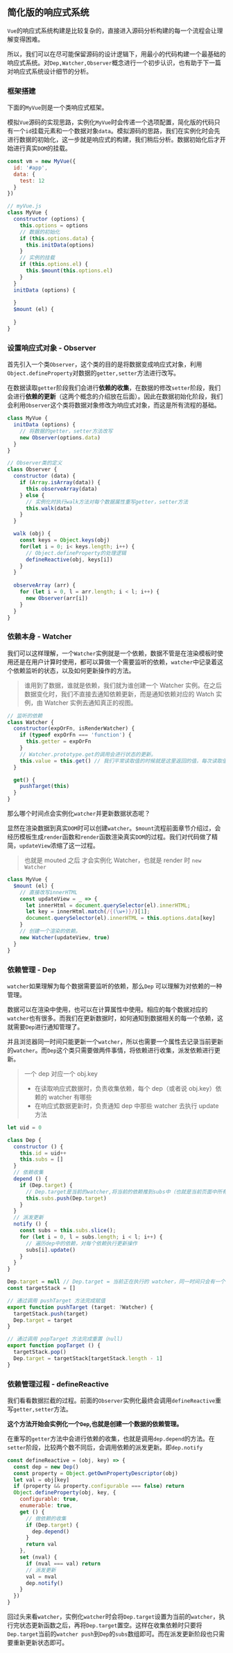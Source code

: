 ## 简化版的响应式系统

`Vue`的响应式系统构建是比较复杂的，直接进入源码分析构建的每一个流程会让理解变得困难。

所以，我们可以在尽可能保留源码的设计逻辑下，用最小的代码构建一个最基础的响应式系统。对`Dep,Watcher,Observer`概念进行一个初步认识，也有助于下一篇对响应式系统设计细节的分析。



### 框架搭建

下面的`MyVue`则是一个类响应式框架。

模拟`Vue`源码的实现思路，实例化`MyVue`时会传递一个选项配置，简化版的代码只有一个`id`挂载元素和一个数据对象`data`。模拟源码的思路，我们在实例化时会先进行数据的初始化，这一步就是响应式的构建，我们稍后分析。数据初始化后才开始进行真实`DOM`的挂载。

```js
const vm = new MyVue({
  id: '#app',
  data: {
    test: 12
  }
})
```

```js
// myVue.js
class MyVue {
  constructor (options) {
    this.options = options
    // 数据的初始化
    if (this.options.data) {
      this.initData(options)
    }
    // 实例的挂载
    if (this.options.el) {
      this.$mount(this.options.el)
    }
  }
  initData (options) {
    
  }
  $mount (el) {
    
  }
}
```



### 设置响应式对象 - Observer

首先引入一个类`Observer`，这个类的目的是将数据变成响应式对象，利用`Object.defineProperty`对数据的`getter,setter`方法进行改写。

在数据读取`getter`阶段我们会进行**依赖的收集**，在数据的修改`setter`阶段，我们会进行**依赖的更新**（这两个概念的介绍放在后面）。因此在数据初始化阶段，我们会利用`Observer`这个类将数据对象修改为响应式对象，而这是所有流程的基础。

```js
class MyVue {
  initData (options) {
    // 将数据的getter，setter方法改写
    new Observer(options.data)
  }
}

// Observer类的定义
class Observer {
  constructor (data) {
    if (Array.isArray(data)) {
      this.observeArray(data)
    } else {
      // 实例化时执行walk方法对每个数据属性重写getter，setter方法
      this.walk(data)
    }
  }

  walk (obj) {
    const keys = Object.keys(obj)
    for(let i = 0; i< keys.length; i++) {
      // Object.defineProperty的处理逻辑
      defineReactive(obj, keys[i])
    }
  }
  
  observeArray (arr) {
    for (let i = 0, l = arr.length; i < l; i++) {
      new Observer(arr[i])
    }
  }
}
```



### 依赖本身 - Watcher

我们可以这样理解，一个`Watcher`实例就是一个依赖，数据不管是在渲染模板时使用还是在用户计算时使用，都可以算做一个需要监听的依赖，`watcher`中记录着这个依赖监听的状态，以及如何更新操作的方法。

> 谁用到了数据，谁就是依赖，我们就为谁创建一个 Watcher 实例。在之后数据变化时，我们不直接去通知依赖更新，而是通知依赖对应的 Watch 实例，由 Watcher 实例去通知真正的视图。

```js
// 监听的依赖
class Watcher {
  constructor(expOrFn, isRenderWatcher) {
    if (typeof expOrFn === 'function') {
      this.getter = expOrFn
    }
    // Watcher.prototype.get的调用会进行状态的更新。
    this.value = this.get() // 我们平常读取值的时候就是这里返回的值，每次读取值时都会执行一次 get()，get 函数中会执行 pushTarget 将 Dep.target = target
  }

  get() {
    pushTarget(this)
  }
}
```

那么哪个时间点会实例化`watcher`并更新数据状态呢？

显然在渲染数据到真实`DOM`时可以创建`watcher`。`$mount`流程前面章节介绍过，会经历模板生成`render`函数和`render`函数渲染真实`DOM`的过程。我们对代码做了精简，`updateView`浓缩了这一过程。

> 也就是 mouted 之后 才会实例化 Watcher，也就是 render 时 `new Watcher`

```js
class MyVue {
  $mount (el) {
    // 直接改写innerHTML
    const updateView = _ => {
      let innerHtml = document.querySelector(el).innerHTML;
      let key = innerHtml.match(/{(\w+)}/)[1];
      document.querySelector(el).innerHTML = this.options.data[key]
    }
    // 创建一个渲染的依赖。
    new Watcher(updateView, true)
  }
}
```



### 依赖管理 - Dep

`watcher`如果理解为每个数据需要监听的依赖，那么`Dep` 可以理解为对依赖的一种管理。

数据可以在渲染中使用，也可以在计算属性中使用。相应的每个数据对应的`watcher`也有很多。而我们在更新数据时，如何通知到数据相关的每一个依赖，这就需要`Dep`进行通知管理了。

并且浏览器同一时间只能更新一个`watcher`，所以也需要一个属性去记录当前更新的`watcher`。而`Dep`这个类只需要做两件事情，将依赖进行收集，派发依赖进行更新。

> 一个 dep 对应一个 obj.key
>
> - 在读取响应式数据时，负责收集依赖，每个 dep（或者说 obj.key）依赖的 watcher 有哪些
> - 在响应式数据更新时，负责通知 dep 中那些 watcher 去执行 update 方法

```js
let uid = 0

class Dep {
  constructor () {
    this.id = uid++
    this.subs = []
  }
  // 依赖收集
  depend () {
    if (Dep.target) {
      // Dep.target是当前的watcher,将当前的依赖推到subs中（也就是当前页面中所有使用到的地方）
      this.subs.push(Dep.target)
    }
  }
  // 派发更新
  notify () {
    const subs = this.subs.slice();
    for (let i = 0, l = subs.length; i < l; i++) { 
      // 遍历dep中的依赖，对每个依赖执行更新操作
      subs[i].update()
    }
  }
}

Dep.target = null // Dep.target = 当前正在执行的 watcher，同一时间只会有一个 watcher 在执行
const targetStack = []

// 通过调用 pushTarget 方法完成赋值
export function pushTarget (target: ?Watcher) {
  targetStack.push(target)
  Dep.target = target
}

// 通过调用 popTarget 方法完成重置（null)
export function popTarget () {
  targetStack.pop()
  Dep.target = targetStack[targetStack.length - 1]
}
```



### 依赖管理过程 - defineReactive

我们看看数据拦截的过程。前面的`Observer`实例化最终会调用`defineReactive`重写`getter,setter`方法。

**这个方法开始会实例化一个`Dep`,也就是创建一个数据的依赖管理。**

在重写的`getter`方法中会进行依赖的收集，也就是调用`dep.depend`的方法。在`setter`阶段，比较两个数不同后，会调用依赖的派发更新。即`dep.notify`

```js
const defineReactive = (obj, key) => {
  const dep = new Dep()
  const property = Object.getOwnPropertyDescriptor(obj)
  let val = obj[key]
  if (property && property.configurable === false) return
  Object.defineProperty(obj, key, {
    configurable: true,
    enumerable: true,
    get () {
      // 做依赖的收集
      if (Dep.target) {
        dep.depend()
      }
      return val
    },
    set (nval) {
      if (nval === val) return
      // 派发更新
      val = nval
      dep.notify()
    }
  })
}
```

回过头来看`watcher`，实例化`watcher`时会将`Dep.target`设置为当前的`watcher`，执行完状态更新函数之后，再将`Dep.target`置空。这样在收集依赖时只要将`Dep.target`当前的`watcher push`到`Dep`的`subs`数组即可。而在派发更新阶段也只需要重新更新状态即可。

